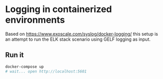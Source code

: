 # Logging in containerized environments

Based on https://www.exoscale.com/syslog/docker-logging/ this setup is an attempt to run the ELK stack scenario using GELF logging as input.

## Run it

```bash
docker-compose up
# wait... open http://localhost:5601
```

